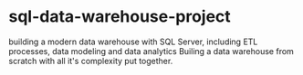 # sql-data-warehouse-project
building a modern data warehouse with SQL Server, including ETL processes, data modeling and data analytics
Builing a data warehouse from scratch with all it's complexity put together. 
